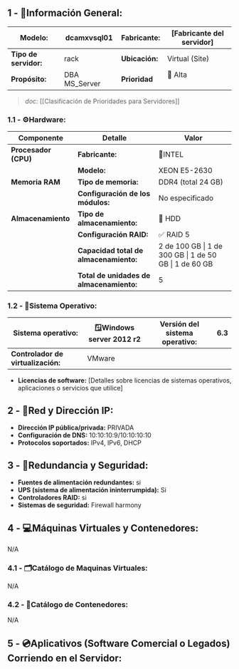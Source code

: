 ## **1 - 📓Información General:**

| **Modelo:**           | dcamxvsql01   | Fabricante:    | [Fabricante del servidor] |
| --------------------- | ------------- | -------------- | ------------------------- |
| **Tipo de servidor:** | rack          | **Ubicación:** | Virtual (Site)            |
| **Propósito:**        | DBA MS_Server | **Prioridad**  | 🔴 Alta  <br><br>         |
> _doc:_ [[Clasificación de Prioridades para Servidores]]
> 
### **1.1 - ⚙️Hardware:**

| **Componente**       | **Detalle**                              | **Valor**                                              |
| -------------------- | ---------------------------------------- | ------------------------------------------------------ |
| **Procesador (CPU)** | **Fabricante:**                          | 🔹INTEL                                                |
|                      | **Modelo:**                              | XEON E5-2630                                           |
| **Memoria RAM**      | **Tipo de memoria:**                     | DDR4 (total 24 GB)                                     |
|                      | **Configuración de los módulos:**        | No especificado                                        |
| **Almacenamiento**   | **Tipo de almacenamiento:**              | 💾 HDD                                                 |
|                      | **Configuración RAID:**                  | ✅ RAID 5                                               |
|                      | **Capacidad total de almacenamiento:**   | 2 de 100 GB \| 1 de 300 GB \| 1 de 50 GB \| 1 de 60 GB |
|                      | **Total de unidades de almacenamiento:** | 5                                                      |

### **1.2 - 🐧Sistema Operativo:**

| **Sistema operativo:**             | 🪟Windows server 2012 r2 | **Versión del sistema operativo:** | 6.3 |
| ---------------------------------- | ------------------------ | ---------------------------------- | --- |
| **Controlador de virtualización:** | VMware                   |                                    |     |

- **Licencias de software:** [Detalles sobre licencias de sistemas operativos, aplicaciones o servicios que utilice]

## **2 - 🛜Red y Dirección IP:**
- **Dirección IP pública/privada:** PRIVADA
- **Configuración de DNS:** 10:10:10:9/10:10:10:10
- **Protocolos soportados:** IPv4, IPv6, DHCP
## **3 - 🔐Redundancia y Seguridad:**
- **Fuentes de alimentación redundantes:** si
- **UPS (sistema de alimentación ininterrumpida):** Si
- **Controladores RAID:** si
- **Sistemas de seguridad:** Firewall harmony

## **4 - 💻Máquinas Virtuales y Contenedores:**
N/A
### **4.1 - 🗂️Catálogo de Maquinas Virtuales:**

N/A
### **4.2 - 📁Catálogo de Contenedores:**

N/A
## **5 - 💿Aplicativos (Software Comercial o Legados) Corriendo en el Servidor:**


